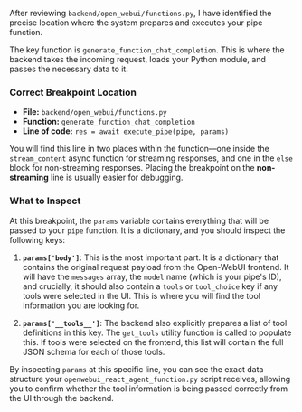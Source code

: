 After reviewing `backend/open_webui/functions.py`, I have identified the precise location where the system prepares and executes your pipe function.

The key function is `generate_function_chat_completion`. This is where the backend takes the incoming request, loads your Python module, and passes the necessary data to it.

### Correct Breakpoint Location

*   **File:** `backend/open_webui/functions.py`
*   **Function:** `generate_function_chat_completion`
*   **Line of code:** `res = await execute_pipe(pipe, params)`

You will find this line in two places within the function—one inside the `stream_content` async function for streaming responses, and one in the `else` block for non-streaming responses. Placing the breakpoint on the **non-streaming** line is usually easier for debugging.

### What to Inspect

At this breakpoint, the `params` variable contains everything that will be passed to your `pipe` function. It is a dictionary, and you should inspect the following keys:

1.  **`params['body']`**: This is the most important part. It is a dictionary that contains the original request payload from the Open-WebUI frontend. It will have the `messages` array, the `model` name (which is your pipe's ID), and crucially, it should also contain a `tools` or `tool_choice` key if any tools were selected in the UI. This is where you will find the tool information you are looking for.

2.  **`params['__tools__']`**: The backend also explicitly prepares a list of tool definitions in this key. The `get_tools` utility function is called to populate this. If tools were selected on the frontend, this list will contain the full JSON schema for each of those tools.

By inspecting `params` at this specific line, you can see the exact data structure your `openwebui_react_agent_function.py` script receives, allowing you to confirm whether the tool information is being passed correctly from the UI through the backend.